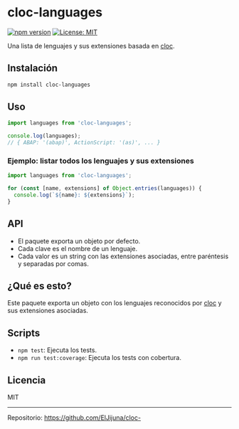 # cloc-languages

[![npm version](https://img.shields.io/npm/v/cloc-languages.svg)](https://www.npmjs.com/package/cloc-languages)
[![License: MIT](https://img.shields.io/badge/License-MIT-yellow.svg)](LICENSE)

Una lista de lenguajes y sus extensiones basada en [cloc](https://github.com/AlDanial/cloc).

## Instalación

```sh
npm install cloc-languages
```

## Uso

```js
import languages from 'cloc-languages';

console.log(languages);
// { ABAP: '(abap)', ActionScript: '(as)', ... }
```

### Ejemplo: listar todos los lenguajes y sus extensiones

```js
import languages from 'cloc-languages';

for (const [name, extensions] of Object.entries(languages)) {
  console.log(`${name}: ${extensions}`);
}
```

## API

- El paquete exporta un objeto por defecto.
- Cada clave es el nombre de un lenguaje.
- Cada valor es un string con las extensiones asociadas, entre paréntesis y separadas por comas.

## ¿Qué es esto?

Este paquete exporta un objeto con los lenguajes reconocidos por [cloc](https://github.com/AlDanial/cloc) y sus extensiones asociadas.

## Scripts

- `npm test`: Ejecuta los tests.
- `npm run test:coverage`: Ejecuta los tests con cobertura.

## Licencia

MIT

---

Repositorio: https://github.com/ElJijuna/cloc-